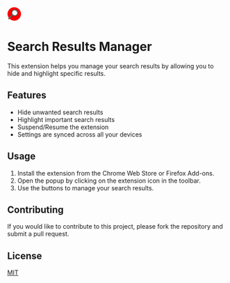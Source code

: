 ![32.png](public/icon/32.png)

# Search Results Manager

This extension helps you manage your search results by allowing you to hide and highlight specific results.

## Features

*   Hide unwanted search results
*   Highlight important search results
*   Suspend/Resume the extension
*   Settings are synced across all your devices

## Usage

1.  Install the extension from the Chrome Web Store or Firefox Add-ons.
2.  Open the popup by clicking on the extension icon in the toolbar.
3.  Use the buttons to manage your search results.

## Contributing

If you would like to contribute to this project, please fork the repository and submit a pull request.

## License

[MIT](https://opensource.org/licenses/MIT)
